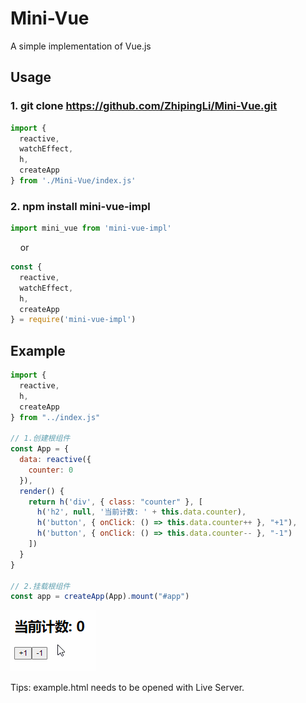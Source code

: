 # Mini-Vue

A simple implementation of Vue.js


## Usage

### 1. git clone https://github.com/ZhipingLi/Mini-Vue.git

```js
import {
  reactive,
  watchEffect,
  h,
  createApp
} from './Mini-Vue/index.js'
```


### 2. npm install mini-vue-impl

  ```js
import mini_vue from 'mini-vue-impl'
  ```
&nbsp;&nbsp;&nbsp;&nbsp;or

```js
const {
  reactive,
  watchEffect,
  h,
  createApp
} = require('mini-vue-impl')
```


## Example

```js
import {
  reactive,
  h,
  createApp
} from "../index.js"

// 1.创建根组件
const App = {
  data: reactive({
    counter: 0
  }),
  render() {
    return h('div', { class: "counter" }, [
      h('h2', null, '当前计数: ' + this.data.counter),
      h('button', { onClick: () => this.data.counter++ }, "+1"),
      h('button', { onClick: () => this.data.counter-- }, "-1")
    ])
  }
}

// 2.挂载根组件
const app = createApp(App).mount("#app")

```

![](demo.gif)

Tips: example.html needs to be opened with Live Server.
